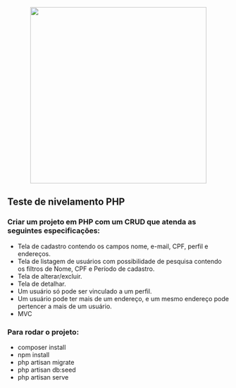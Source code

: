 <p align="center"><a href="https://laravel.com" target="_blank"><img src="https://raw.githubusercontent.com/laravel/art/master/logo-lockup/5%20SVG/2%20CMYK/1%20Full%20Color/laravel-logolockup-cmyk-red.svg" width="400"></a></p>

## Teste de nivelamento PHP

### Criar um projeto em PHP com um CRUD que atenda as seguintes especificações:

- Tela de cadastro contendo os campos nome, e-mail, CPF, perfil e endereços.
- Tela de listagem de usuários com possibilidade de pesquisa contendo os filtros de
  Nome, CPF e Período de cadastro.
- Tela de alterar/excluir.
- Tela de detalhar.
- Um usuário só pode ser vinculado a um perfil.
- Um usuário pode ter mais de um endereço, e um mesmo endereço pode pertencer a
  mais de um usuário.
- MVC

### Para rodar o projeto:

- composer install
- npm install
- php artisan migrate
- php artisan db:seed 
- php artisan serve 


